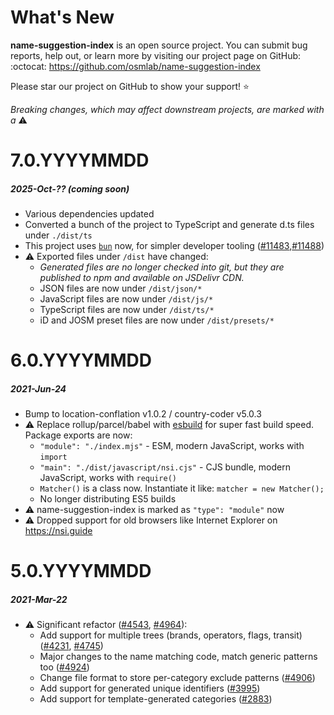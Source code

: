 # What's New

**name-suggestion-index** is an open source project. You can submit bug reports, help out,
or learn more by visiting our project page on GitHub:  :octocat: https://github.com/osmlab/name-suggestion-index

Please star our project on GitHub to show your support! ⭐️

_Breaking changes, which may affect downstream projects, are marked with a_ ⚠️


<!--
# A.B.C
##### YYYY-MMM-DD

[#xxxxx]: https://github.com/osmlab/name-suggestion-index/issues/xxxxx
-->

# 7.0.YYYYMMDD
##### 2025-Oct-??  (coming soon)
* Various dependencies updated
* Converted a bunch of the project to TypeScript and generate d.ts files under `./dist/ts`
* This project uses [`bun`](https://bun.com/) now, for simpler developer tooling ([#11483],[#11488])
* ⚠️  Exported files under `/dist` have changed:
  * _Generated files are no longer checked into git, but they are published to npm and available on JSDelivr CDN._
  * JSON files are now under `/dist/json/*`
  * JavaScript files are now under `/dist/js/*`
  * TypeScript files are now under `/dist/ts/*`
  * iD and JOSM preset files are now under `/dist/presets/*`

[#11483]: https://github.com/osmlab/name-suggestion-index/issues/11483
[#11488]: https://github.com/osmlab/name-suggestion-index/issues/11488


# 6.0.YYYYMMDD
##### 2021-Jun-24
* Bump to location-conflation v1.0.2 / country-coder v5.0.3
* ⚠️  Replace rollup/parcel/babel with [esbuild](https://esbuild.github.io/) for super fast build speed. Package exports are now:
  * `"module": "./index.mjs"` - ESM, modern JavaScript, works with `import`
  * `"main": "./dist/javascript/nsi.cjs"` - CJS bundle, modern JavaScript, works with `require()`
  * `Matcher()` is a class now.  Instantiate it like: `matcher = new Matcher();`
  * No longer distributing ES5 builds
* ⚠️  name-suggestion-index is marked as `"type": "module"` now
* ⚠️  Dropped support for old browsers like Internet Explorer on https://nsi.guide


# 5.0.YYYYMMDD
##### 2021-Mar-22
* ⚠️  Significant refactor ([#4543], [#4964]):
  * Add support for multiple trees (brands, operators, flags, transit) ([#4231], [#4745])
  * Major changes to the name matching code, match generic patterns too ([#4924])
  * Change file format to store per-category exclude patterns ([#4906])
  * Add support for generated unique identifiers ([#3995])
  * Add support for template-generated categories ([#2883])

[#2883]: https://github.com/osmlab/name-suggestion-index/issues/2883
[#3995]: https://github.com/osmlab/name-suggestion-index/issues/3995
[#4231]: https://github.com/osmlab/name-suggestion-index/issues/4231
[#4543]: https://github.com/osmlab/name-suggestion-index/issues/4543
[#4745]: https://github.com/osmlab/name-suggestion-index/issues/4745
[#4906]: https://github.com/osmlab/name-suggestion-index/issues/4906
[#4924]: https://github.com/osmlab/name-suggestion-index/issues/4924
[#4964]: https://github.com/osmlab/name-suggestion-index/issues/4964
